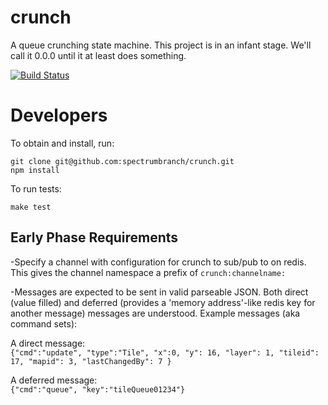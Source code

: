 crunch
======

A queue crunching state machine.
This project is in an infant stage. We'll call it 0.0.0 until it at least does something.

[![Build Status](https://api.travis-ci.org/spectrumbranch/crunch.png)](https://travis-ci.org/spectrumbranch/crunch)


Developers
==========

To obtain and install, run: 

```
git clone git@github.com:spectrumbranch/crunch.git
npm install
```

To run tests:

```
make test
```


Early Phase Requirements
------------------------

-Specify a channel with configuration for crunch to sub/pub to on redis. This gives the channel namespace a prefix of `crunch:channelname:`

-Messages are expected to be sent in valid parseable JSON. Both direct (value filled) and deferred (provides a 'memory address'-like redis key for another message) messages are understood.
Example messages (aka command sets):

A direct message:  
```{"cmd":"update", "type":"Tile", "x":0, "y": 16, "layer": 1, "tileid": 17, "mapid": 3, "lastChangedBy": 7 }```

A deferred message:  
```{"cmd":"queue", "key":"tileQueue01234"}```
